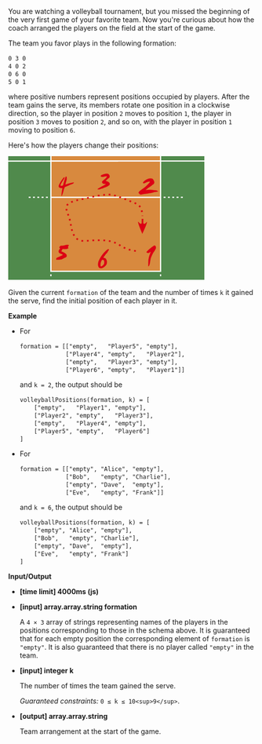 ﻿You are watching a volleyball tournament, but you missed the beginning of the very first game of your favorite team. Now you're curious about how the coach arranged the players on the field at the start of the game.

The team you favor plays in the following formation:

```
0 3 0
4 0 2
0 6 0
5 0 1

```

where positive numbers represent positions occupied by players. After the team gains the serve, its members rotate one position in a clockwise direction, so the player in position `2` moves to position `1`, the player in position `3` moves to position `2`, and so on, with the player in position `1` moving to position `6`.

Here's how the players change their positions:

![](images/example.png)

Given the current `formation` of the team and the number of times `k` it gained the serve, find the initial position of each player in it.

**Example**

*   For

    ```
    formation = [["empty",   "Player5", "empty"],
                 ["Player4", "empty",   "Player2"],
                 ["empty",   "Player3", "empty"],
                 ["Player6", "empty",   "Player1"]]

    ```

    and `k = 2`, the output should be

    ```
    volleyballPositions(formation, k) = [
        ["empty",   "Player1", "empty"],
        ["Player2", "empty",   "Player3"],
        ["empty",   "Player4", "empty"],
        ["Player5", "empty",   "Player6"]
    ]

    ```

*   For

    ```
    formation = [["empty", "Alice", "empty"],
                 ["Bob",   "empty", "Charlie"],
                 ["empty", "Dave",  "empty"],
                 ["Eve",   "empty", "Frank"]]

    ```

    and `k = 6`, the output should be

    ```
    volleyballPositions(formation, k) = [
        ["empty", "Alice", "empty"],
        ["Bob",   "empty", "Charlie"],
        ["empty", "Dave",  "empty"],
        ["Eve",   "empty", "Frank"]
    ]

    ```

**Input/Output**

*   **[time limit] 4000ms (js)**

*   **[input] array.array.string formation**

    A `4 × 3` array of strings representing names of the players in the positions corresponding to those in the schema above.
    It is guaranteed that for each empty position the corresponding element of `formation` is `"empty"`.
    It is also guaranteed that there is no player called `"empty"` in the team.

*   **[input] integer k**

    The number of times the team gained the serve.

    _Guaranteed constraints:_
    `0 ≤ k ≤ 10<sup>9</sup>`.

*   **[output] array.array.string**

    Team arrangement at the start of the game.